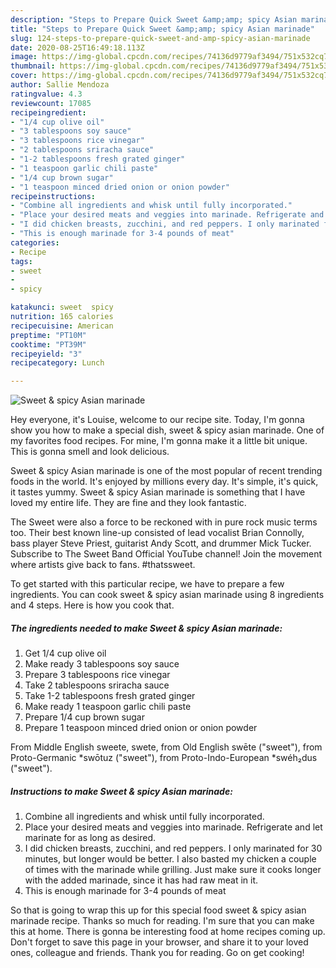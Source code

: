 ```yaml
---
description: "Steps to Prepare Quick Sweet &amp;amp; spicy Asian marinade"
title: "Steps to Prepare Quick Sweet &amp;amp; spicy Asian marinade"
slug: 124-steps-to-prepare-quick-sweet-and-amp-spicy-asian-marinade
date: 2020-08-25T16:49:18.113Z
image: https://img-global.cpcdn.com/recipes/74136d9779af3494/751x532cq70/sweet-spicy-asian-marinade-recipe-main-photo.jpg
thumbnail: https://img-global.cpcdn.com/recipes/74136d9779af3494/751x532cq70/sweet-spicy-asian-marinade-recipe-main-photo.jpg
cover: https://img-global.cpcdn.com/recipes/74136d9779af3494/751x532cq70/sweet-spicy-asian-marinade-recipe-main-photo.jpg
author: Sallie Mendoza
ratingvalue: 4.3
reviewcount: 17085
recipeingredient:
- "1/4 cup olive oil"
- "3 tablespoons soy sauce"
- "3 tablespoons rice vinegar"
- "2 tablespoons sriracha sauce"
- "1-2 tablespoons fresh grated ginger"
- "1 teaspoon garlic chili paste"
- "1/4 cup brown sugar"
- "1 teaspoon minced dried onion or onion powder"
recipeinstructions:
- "Combine all ingredients and whisk until fully incorporated."
- "Place your desired meats and veggies into marinade. Refrigerate and let marinate for as long as desired."
- "I did chicken breasts, zucchini, and red peppers. I only marinated for 30 minutes, but longer would be better. I also basted my chicken a couple of times with the marinade while grilling. Just make sure it cooks longer with the added marinade, since it has had raw meat in it."
- "This is enough marinade for 3-4 pounds of meat"
categories:
- Recipe
tags:
- sweet
- 
- spicy

katakunci: sweet  spicy 
nutrition: 165 calories
recipecuisine: American
preptime: "PT10M"
cooktime: "PT39M"
recipeyield: "3"
recipecategory: Lunch

---
```



![Sweet &amp; spicy Asian marinade](https://img-global.cpcdn.com/recipes/74136d9779af3494/751x532cq70/sweet-spicy-asian-marinade-recipe-main-photo.jpg)

Hey everyone, it's Louise, welcome to our recipe site. Today, I'm gonna show you how to make a special dish, sweet &amp; spicy asian marinade. One of my favorites food recipes. For mine, I'm gonna make it a little bit unique. This is gonna smell and look delicious.

Sweet &amp; spicy Asian marinade is one of the most popular of recent trending foods in the world. It's enjoyed by millions every day. It's simple, it's quick, it tastes yummy. Sweet &amp; spicy Asian marinade is something that I have loved my entire life. They are fine and they look fantastic.

The Sweet were also a force to be reckoned with in pure rock music terms too. Their best known line-up consisted of lead vocalist Brian Connolly, bass player Steve Priest, guitarist Andy Scott, and drummer Mick Tucker. Subscribe to The Sweet Band Official YouTube channel! Join the movement where artists give back to fans. #thatssweet.


To get started with this particular recipe, we have to prepare a few ingredients. You can cook sweet &amp; spicy asian marinade using 8 ingredients and 4 steps. Here is how you cook that.

<!--inarticleads1-->

##### The ingredients needed to make Sweet &amp; spicy Asian marinade:

1. Get 1/4 cup olive oil
1. Make ready 3 tablespoons soy sauce
1. Prepare 3 tablespoons rice vinegar
1. Take 2 tablespoons sriracha sauce
1. Take 1-2 tablespoons fresh grated ginger
1. Make ready 1 teaspoon garlic chili paste
1. Prepare 1/4 cup brown sugar
1. Prepare 1 teaspoon minced dried onion or onion powder


From Middle English sweete, swete, from Old English swēte (&#34;sweet&#34;), from Proto-Germanic *swōtuz (&#34;sweet&#34;), from Proto-Indo-European *swéh₂dus (&#34;sweet&#34;). 

<!--inarticleads2-->

##### Instructions to make Sweet &amp; spicy Asian marinade:

1. Combine all ingredients and whisk until fully incorporated.
1. Place your desired meats and veggies into marinade. Refrigerate and let marinate for as long as desired.
1. I did chicken breasts, zucchini, and red peppers. I only marinated for 30 minutes, but longer would be better. I also basted my chicken a couple of times with the marinade while grilling. Just make sure it cooks longer with the added marinade, since it has had raw meat in it.
1. This is enough marinade for 3-4 pounds of meat




So that is going to wrap this up for this special food sweet &amp; spicy asian marinade recipe. Thanks so much for reading. I'm sure that you can make this at home. There is gonna be interesting food at home recipes coming up. Don't forget to save this page in your browser, and share it to your loved ones, colleague and friends. Thank you for reading. Go on get cooking!

